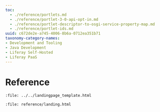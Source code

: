 ```yaml
---
toc:
  - ./reference/portlets.md
  - ./reference/portlet-3-0-api-opt-in.md
  - ./reference/portlet-descriptor-to-osgi-service-property-map.md
  - ./reference/portlet-ids.md
uuid: c672de2e-a745-4006-8b6a-0712ea351b71
taxonomy-category-names:
- Development and Tooling
- Java Development
- Liferay Self-Hosted
- Liferay PaaS
---
```

# Reference

```{raw} html
:file: ../../landingpage_template.html
```

```{raw} html
:file: reference/landing.html
```
